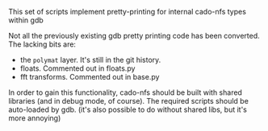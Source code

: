 
This set of scripts implement pretty-printing for internal cado-nfs types
within gdb

Not all the previously existing gdb pretty printing code has been
converted. The lacking bits are:
 - the `polymat` layer. It's still in the git history.
 - floats. Commented out in floats.py
 - fft transforms. Commented out in base.py

In order to gain this functionality, cado-nfs should be built with shared
libraries (and in debug mode, of course). The required scripts should be
auto-loaded by gdb. (it's also possible to do without shared libs, but
it's more annoying)
